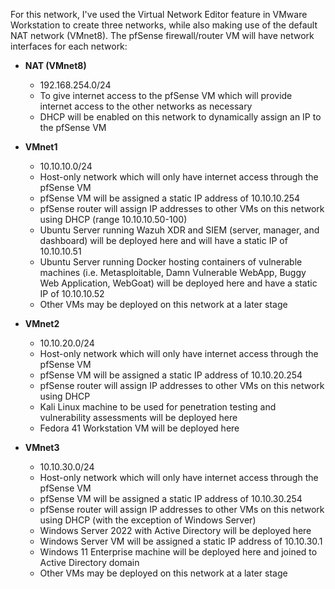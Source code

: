 <!-- Network design and implementation within VMware Workstation 17 pro -->

For this network, I've used the Virtual Network Editor feature in VMware Workstation to create three networks, while also making use of the default NAT network (VMnet8). The pfSense firewall/router VM will have network interfaces for each network:

- **NAT (VMnet8)**
	- 192.168.254.0/24
	- To give internet access to the pfSense VM which will provide internet access to the other networks as necessary
	- DHCP will be enabled on this network to dynamically assign an IP to the pfSense VM 

- **VMnet1**
	- 10.10.10.0/24
	- Host-only network which will only have internet access through the pfSense VM
	- pfSense VM will be assigned a static IP address of 10.10.10.254
	- pfSense router will assign IP addresses to other VMs on this network using DHCP (range 10.10.10.50-100)
	- Ubuntu Server running Wazuh XDR and SIEM (server, manager, and dashboard) will be deployed here and will have a static IP of 10.10.10.51
	- Ubuntu Server running Docker hosting containers of vulnerable machines (i.e. Metasploitable, Damn Vulnerable WebApp, Buggy Web Application, WebGoat) will be deployed here and have a static IP of 10.10.10.52
	- Other VMs may be deployed on this network at a later stage

- **VMnet2**
	- 10.10.20.0/24
	- Host-only network which will only have internet access through the pfSense VM
	- pfSense VM will be assigned a static IP address of 10.10.20.254
	- pfSense router will assign IP addresses to other VMs on this network using DHCP 
	- Kali Linux machine to be used for penetration testing and vulnerability assessments will be deployed here
	- Fedora 41 Workstation VM will be deployed here
   	

- **VMnet3**
	- 10.10.30.0/24
	- Host-only network which will only have internet access through the pfSense VM
	- pfSense VM will be assigned a static IP address of 10.10.30.254
	- pfSense router will assign IP addresses to other VMs on this network using DHCP (with the exception of Windows Server)
	- Windows Server 2022 with Active Directory will be deployed here
	- Windows Server VM will be assigned a static IP address of 10.10.30.1
	- Windows 11 Enterprise machine will be deployed here and joined to Active Directory domain
   	- Other VMs may be deployed on this network at a later stage
